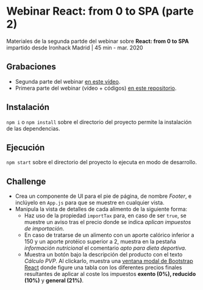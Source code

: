 # Webinar React: from 0 to SPA (parte 2)

Materiales de la segunda partde del webinar sobre  **React: from 0 to SPA** impartido desde Ironhack Madrid | 45 min - mar. 2020

## Grabaciones
- Segunda parte del webinar [en este vídeo](https://youtu.be/k13Pztr3ZLk?t=248).
- Primera parte del webinar (vídeo + códigos) [en este repositorio](https://github.com/german-alvarez-dev/webinar-react-spa-1).

## Instalación

`npm i` o `npm install` sobre el directorio del proyecto permite la instalación de las dependencias.

## Ejecución 

`npm start` sobre el directorio del proyecto lo ejecuta en modo de desarrollo.

## Challenge
-  Crea un componente de UI para el pie de página, de nombre *Footer*, e inclúyelo en `App.js` para que se muestre en cualquier vista.
- Manipula la vista de detalles de cada alimento de la siguiente forma: 
  - Haz uso de la propiedad `importTax` para, en caso de ser `true`, se muestre un aviso tras el precio donde se indica *aplican impuestos de importación*.
  - En caso de tratarse de un alimento con un aporte calórico inferior a 150 y un aporte protéico superior a 2, muestra en la pestaña *información nutricional* el comentario *apto para dieta deportiva*.
  - Muestra un botón bajo la descripción del producto con el texto *Cálculo PVP*. Al clickarlo, muestra una [ventana modal de Bootstrap React](https://react-bootstrap.github.io/components/modal/) donde figure una tabla con los diferentes precios finales resultantes de aplicar al coste los impuestos **exento (0%), reducido (10%)** y **general (21%)**. 
